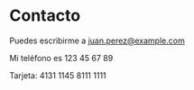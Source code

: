 # Contacto

Puedes escribirme a juan.perez@example.com

Mi teléfono es 123 45 67 89

Tarjeta: 4131 1145 8111 1111

